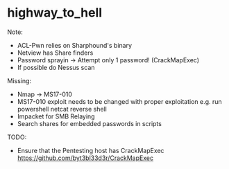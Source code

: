 # highway_to_hell

Note:
- ACL-Pwn relies on Sharphound's binary
- Netview has Share finders
- Password sprayin -> Attempt only 1 password! (CrackMapExec)
- If possible do Nessus scan

Missing:

- Nmap -> MS17-010
- MS17-010 exploit needs to be changed with proper exploitation e.g. run powershell netcat reverse shell
- Impacket for SMB Relaying
- Search shares for embedded passwords in scripts


TODO:
- Ensure that the Pentesting host has CrackMapExec https://github.com/byt3bl33d3r/CrackMapExec
